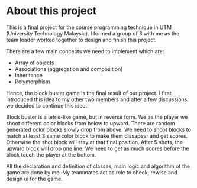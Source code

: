 # About this project
This is a final project for the course programming technique in UTM (University Technology Malaysia). I formed a group of 3 with me as the team leader worked together to design and finish this project.

There are a few main concepts we need to implement which are:
- Array of objects
- Associations (aggregation and composition)
- Inheritance
- Polymorphism

Hence, the block buster game is the final result of our project. I first introduced this idea to my other two members and after a few discussions, we decided to continue this idea.

Block buster is a tetris-like game, but in reverse form. We as the player we shoot different color blocks from below to upward. There are random generated color blocks slowly drop from above. We need to shoot blocks to match at least 3 same color block to make them dissapear and get scores. Otherwise the shot block will stay at that final position. After 5 shots, the upward block will drop one line. We need to get as much scores before the block touch the player at the bottom.

All the declaration and definition of classes, main logic and algorithm of the game are done by me. My teammates act as role to check, rewise and design ui for the game.
